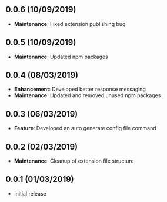 ## 0.0.6 (10/09/2019)
* __Maintenance__: Fixed extension publishing bug

## 0.0.5 (10/09/2019)
* __Maintenance__: Updated npm packages

## 0.0.4 (08/03/2019)
* __Enhancement__: Developed better response messaging
* __Maintenance__: Updated and removed unused npm packages

## 0.0.3 (06/03/2019)
* __Feature__: Developed an auto generate config file command

## 0.0.2 (02/03/2019)
* __Maintenance__: Cleanup of extension file structure

## 0.0.1 (01/03/2019)
* Initial release